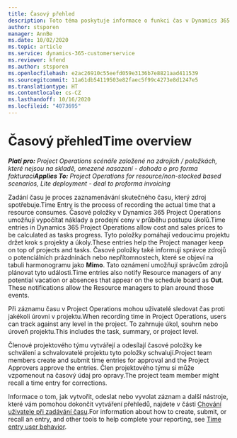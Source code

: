 ```yaml
---
title: Časový přehled
description: Toto téma poskytuje informace o funkci čas v Dynamics 365 Project Operations.
author: stsporen
manager: AnnBe
ms.date: 10/02/2020
ms.topic: article
ms.service: dynamics-365-customerservice
ms.reviewer: kfend
ms.author: stsporen
ms.openlocfilehash: e2ac26910c55eefd059e3136b7e8821aad411539
ms.sourcegitcommit: 11a61db54119503e82faec5f99c4273e8d1247e5
ms.translationtype: HT
ms.contentlocale: cs-CZ
ms.lasthandoff: 10/16/2020
ms.locfileid: "4073695"
---
```

# <a name="time-overview"></a><span data-ttu-id="6c78b-103">Časový přehled</span><span class="sxs-lookup"><span data-stu-id="6c78b-103">Time overview</span></span>

<span data-ttu-id="6c78b-104">_**Platí pro:** Project Operations scénáře založené na zdrojích / položkách, které nejsou na skladě, omezené nasazení - dohoda o pro forma fakturaci_</span><span class="sxs-lookup"><span data-stu-id="6c78b-104">_**Applies To:** Project Operations for resource/non-stocked based scenarios, Lite deployment - deal to proforma invoicing_</span></span>

<span data-ttu-id="6c78b-105">Zadání času je proces zaznamenávání skutečného času, který zdroj spotřebuje.</span><span class="sxs-lookup"><span data-stu-id="6c78b-105">Time Entry is the process of recording the actual time that a resource consumes.</span></span> <span data-ttu-id="6c78b-106">Časové položky v Dynamics 365 Project Operations umožňují vypočítat náklady a prodejní ceny v průběhu postupu úkolů.</span><span class="sxs-lookup"><span data-stu-id="6c78b-106">Time entries in Dynamics 365 Project Operations allow cost and sales prices to be calculated as tasks progress.</span></span> <span data-ttu-id="6c78b-107">Tyto položky pomáhají vedoucímu projektu držet krok s projekty a úkoly.</span><span class="sxs-lookup"><span data-stu-id="6c78b-107">These entries help the Project manager keep on top of projects and tasks.</span></span> <span data-ttu-id="6c78b-108">Časové položky také informují správce zdrojů o potenciálních prázdninách nebo nepřítomnostech, které se objeví na tabuli harmonogramu jako **Mimo**. Tato oznámení umožňují správcům zdrojů plánovat tyto události.</span><span class="sxs-lookup"><span data-stu-id="6c78b-108">Time entries also notify Resource managers of any potential vacation or absences that appear on the schedule board as **Out**. These notifications allow the Resource managers to plan around those events.</span></span>

<span data-ttu-id="6c78b-109">Při záznamu času v Project Operations mohou uživatelé sledovat čas proti jakékoli úrovni v projektu.</span><span class="sxs-lookup"><span data-stu-id="6c78b-109">When recording time in Project Operations, users can track against any level in the project.</span></span> <span data-ttu-id="6c78b-110">To zahrnuje úkol, souhrn nebo úroveň projektu.</span><span class="sxs-lookup"><span data-stu-id="6c78b-110">This includes the task, summary, or project level.</span></span>

<span data-ttu-id="6c78b-111">Členové projektového týmu vytvářejí a odesílají časové položky ke schválení a schvalovatelé projektu tyto položky schvalují.</span><span class="sxs-lookup"><span data-stu-id="6c78b-111">Project team members create and submit time entries for approval and the Project Approvers approve the entries.</span></span> <span data-ttu-id="6c78b-112">Člen projektového týmu si může vzpomenout na časový údaj pro opravy.</span><span class="sxs-lookup"><span data-stu-id="6c78b-112">The project team member might recall a time entry for corrections.</span></span>

<span data-ttu-id="6c78b-113">Informace o tom, jak vytvořit, odeslat nebo vyvolat záznam a další nástroje, které vám pomohou dokončit vytváření přehledů, najdete v části [Chování uživatele při zadávání času](ui-behavior-time.md).</span><span class="sxs-lookup"><span data-stu-id="6c78b-113">For information about how to create, submit, or recall an entry, and other tools to help complete your reporting, see [Time entry user behavior](ui-behavior-time.md).</span></span>

